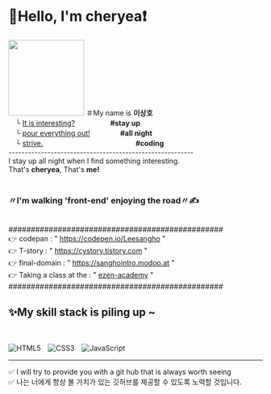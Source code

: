 <h1>👋Hello, I'm cheryea❗ </h1>
<img src="https://img1.daumcdn.net/thumb/R1280x0/?scode=mtistory2&fname=https%3A%2F%2Fblog.kakaocdn.net%2Fdn%2FlZkQK%2FbtrLiWjQ1oM%2F1tKMkPwkKro2XriV7kFD0k%2Fimg.jpg" width="150"/>
＃My name is <b>이상호</b><br>
　└ <ins>It is interesting?</ins>　　　　　<b>#stay up</b><br>
　└ <ins>pour everything out!</ins>　　　　 <b>#all night</b><br>
　└ <ins>strive.</ins>　　　　 　　 　　　　 　　 <b>#coding</b><br>
---------------------------------------------------------<br>
I stay up all night when I find something interesting.<br>
That's <b>cheryea</b>, That's <b>me!</b><br>
<br>
<h3><b>〃I'm walking 'front-end' enjoying the road〃✍</b></h3><br>
################################################<br>
👉 codepan : " <a href="https://codepen.io/Leesangho" target="_blank">https://codepen.io/Leesangho</a> "<br>
👉 T-story : " <a href="https://cystory.tistory.com" target="_blank">https://cystory.tistory.com</a> " <br>
👉 final-domain : " <a href="https://sanghointro.modoo.at" target="_blank">https://sanghointro.modoo.at</a> "<br>
👉 Taking a class at the : " <a href="https://nw.ezenac.co.kr/" target="_blank"> ezen-academy</a> "<br>
################################################<br>
<h2>✨My skill stack is piling up ~ </h2><br>
<p>
<img src="https://camo.githubusercontent.com/a962d132a31b30ff7c113422872490e7bdfb2a814a9e156746694139722b2b24/68747470733a2f2f696d672e736869656c64732e696f2f62616467652f2d48544d4c352d4630353033323f7374796c653d666f722d7468652d6261646765266c6f676f3d68746d6c35266c6f676f436f6c6f723d666666666666" alt="HTML5" data-canonical-src="https://img.shields.io/badge/-HTML5-F05032?style=for-the-badge&amp;logo=html5&amp;logoColor=ffffff" style="max-width: 100%;">　<img src="https://camo.githubusercontent.com/ea132be4c9d100e973d6462706b73f36826ae4d42beb2fc22569c2cb9fbcb8c1/68747470733a2f2f696d672e736869656c64732e696f2f62616467652f2d435353332d3030374143433f7374796c653d666f722d7468652d6261646765266c6f676f3d63737333" alt="CSS3" data-canonical-src="https://img.shields.io/badge/-CSS3-007ACC?style=for-the-badge&amp;logo=css3" style="max-width: 100%;">　<img src="https://camo.githubusercontent.com/b7cb856d6c14e9b6e5c1e46cf5f30210472df1c67bbbf1de1da8c6698cae6eb6/68747470733a2f2f696d672e736869656c64732e696f2f62616467652f2d4a6176615363726970742d2532334637444631433f7374796c653d666f722d7468652d6261646765266c6f676f3d6a617661736372697074266c6f676f436f6c6f723d303030303030266c6162656c436f6c6f723d25323346374446314326636f6c6f723d253233464643453541" alt="JavaScript" data-canonical-src="https://img.shields.io/badge/-JavaScript-%23F7DF1C?style=for-the-badge&amp;logo=javascript&amp;logoColor=000000&amp;labelColor=%23F7DF1C&amp;color=%23FFCE5A" style="max-width: 100%;">
</p>
<hr>

✅ I will try to provide you with a git hub that is always worth seeing<br>
✅ 나는 너에게 항상 볼 가치가 있는 깃허브를 제공할 수 있도록 노력할 것입니다.
<!--
**cheryea/cheryea** is a ✨ _special_ ✨ repository because its `README.md` (this file) appears on your GitHub profile.

Here are some ideas to get you started:

- 🔭 I’m currently working on ...
- 🌱 I’m currently learning ...
- 👯 I’m looking to collaborate on ...
- 🤔 I’m looking for help with ...
- 💬 Ask me about ...
- 📫 How to reach me: ...
- 😄 Pronouns: ...
- ⚡ Fun fact: ...
-->
